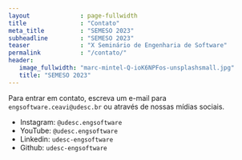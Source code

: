 ```yaml
---
layout              : page-fullwidth
title               : "Contato"
meta_title          : "SEMESO 2023"
subheadline         : "SEMESO 2023"
teaser              : "X Seminário de Engenharia de Software"
permalink           : "/contato/"
header:
   image_fullwidth: "marc-mintel-Q-ioK6NPFos-unsplashsmall.jpg"
   title: "SEMESO 2023"
---
```

Para entrar em contato, escreva um e-mail para `engsoftware.ceavi@udesc.br` ou através de nossas mídias sociais. 

- Instagram: `@udesc.engsoftware`
- YouTube: `@udesc.engsoftware`
- Linkedin: `udesc-engsoftware`
- Github: `udesc-engsoftware`

